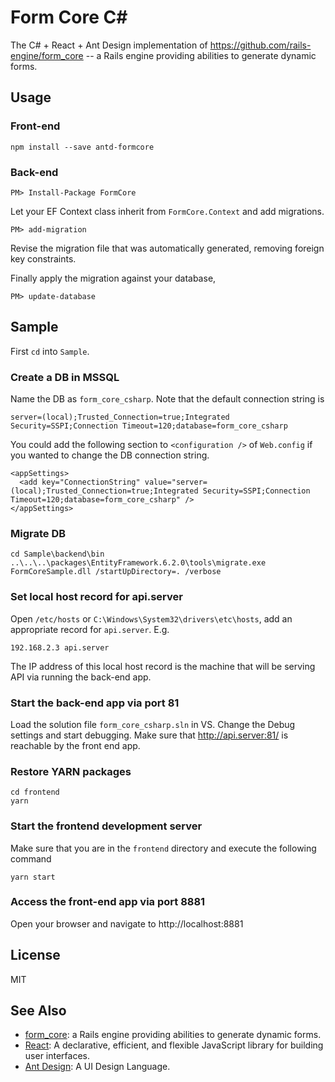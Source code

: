 # Form Core C\#

The C# + React + Ant Design implementation of https://github.com/rails-engine/form_core -- a Rails engine providing abilities to generate dynamic forms.

## Usage

### Front-end

    npm install --save antd-formcore

### Back-end

    PM> Install-Package FormCore

Let your EF Context class inherit from `FormCore.Context` and add migrations.

    PM> add-migration

Revise the migration file that was automatically generated, removing foreign key constraints.

Finally apply the migration against your database,

    PM> update-database

## Sample

First `cd` into `Sample`.

### Create a DB in MSSQL

Name the DB as `form_core_csharp`. Note that the default connection string is

    server=(local);Trusted_Connection=true;Integrated Security=SSPI;Connection Timeout=120;database=form_core_csharp

You could add the following section to `<configuration />` of `Web.config` if you wanted to change the DB connection string.

    <appSettings>
      <add key="ConnectionString" value="server=(local);Trusted_Connection=true;Integrated Security=SSPI;Connection Timeout=120;database=form_core_csharp" />
    </appSettings>

### Migrate DB

    cd Sample\backend\bin
    ..\..\..\packages\EntityFramework.6.2.0\tools\migrate.exe FormCoreSample.dll /startUpDirectory=. /verbose

### Set local host record for api.server

Open `/etc/hosts` or `C:\Windows\System32\drivers\etc\hosts`, add an appropriate record for `api.server`. E.g.

```
192.168.2.3 api.server
```

The IP address of this local host record is the machine that will be serving API via running the back-end app.

### Start the back-end app via port 81

Load the solution file `form_core_csharp.sln` in VS. Change the Debug settings and start debugging.
Make sure that http://api.server:81/ is reachable by the front end app.

### Restore YARN packages

    cd frontend
    yarn

### Start the frontend development server

Make sure that you are in the `frontend` directory and execute the following command

    yarn start

### Access the front-end app via port 8881

Open your browser and navigate to http://localhost:8881

## License

MIT

## See Also

- [form_core](https://github.com/rails-engine/form_core): a Rails engine providing abilities to generate dynamic forms.
- [React](https://github.com/facebook/react/): A declarative, efficient, and flexible JavaScript library for building user interfaces.
- [Ant Design](https://github.com/ant-design/ant-design/): A UI Design Language.

